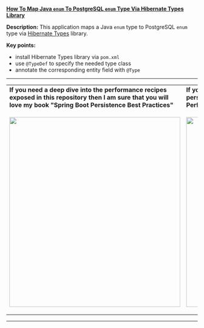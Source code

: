 **[How To Map Java `enum` To PostgreSQL `enum` Type Via Hibernate Types Library](https://github.com/AnghelLeonard/Hibernate-SpringBoot/tree/master/HibernateSpringBootEnumPostgreSQLHibernateTypes)**
 
**Description:** This application maps a Java `enum` type to PostgreSQL `enum` type via [Hibernate Types](https://github.com/vladmihalcea/hibernate-types) library.

**Key points:**
- install Hibernate Types library via `pom.xml`
- use `@TypeDef` to specify the needed type class
- annotate the corresponding entity field with `@Type`
     
-----------------------------------------------------------------------------------------------------------------------    
<table>
     <tr><td><b>If you need a deep dive into the performance recipes exposed in this repository then I am sure that you will love my book "Spring Boot Persistence Best Practices"</b></td><td><b>If you need a hand of tips and illustrations of 100+ Java persistence performance issues then "Java Persistence Performance Illustrated Guide" is for you.</b></td></tr>
     <tr><td>
<a href="https://www.apress.com/us/book/9781484256251"><p align="left"><img src="https://github.com/AnghelLeonard/Hibernate-SpringBoot/blob/master/Spring%20Boot%20Persistence%20Best%20Practices.jpg" height="500" width="450"/></p></a>
</td><td>
<a href="https://leanpub.com/java-persistence-performance-illustrated-guide"><p align="right"><img src="https://github.com/AnghelLeonard/Hibernate-SpringBoot/blob/master/Java%20Persistence%20Performance%20Illustrated%20Guide.jpg" height="500" width="450"/></p></a>
</td></tr></table>

-----------------------------------------------------------------------------------------------------------------------    

